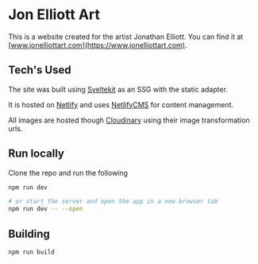 # Jon Elliott Art

This is a website created for the artist Jonathan Elliott. You can find it at [www.jonelliottart.com](https://www.jonelliottart.com).

## Tech's Used

The site was built using [Sveltekit](https://kit.svelte.dev) as an SSG with the static adapter.

It is hosted on [Netlify](https://netlify.com) and uses [NetlifyCMS](https://neflifycms.org) for content management.

All images are hosted though [Cloudinary](https://cloudinary.com) using their image transformation urls.

## Run locally

Clone the repo and run the following

```bash
npm run dev

# or start the server and open the app in a new browser tab
npm run dev -- --open
```

## Building

```bash
npm run build
```
